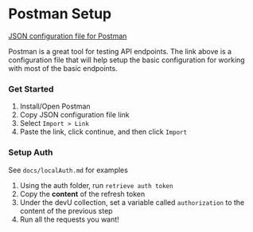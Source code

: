 # Postman Setup

[JSON configuration file for Postman](https://www.getpostman.com/collections/b817928ddd3489a9f8a4)

Postman is a great tool for testing API endpoints. The link above is a configuration file that 
will help setup the basic configuration for working with most of the basic endpoints.

### Get Started
1. Install/Open Postman
2. Copy JSON configuration file link
3. Select `Import > Link`
4. Paste the link, click continue, and then click `Import`

### Setup Auth
See `docs/localAuth.md` for examples

1. Using the auth folder, run `retrieve auth token`
2. Copy the **content** of the refresh token
3. Under the devU collection, set a variable called `authorization` to the content of the previous step
4. Run all the requests you want!

